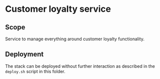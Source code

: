 # Customer loyalty service

## Scope

Service to manage everything around customer loyalty functionality.

## Deployment

The stack can be deployed without further interaction as described in the `deploy.sh` script in this folder.
